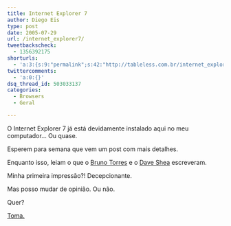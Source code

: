 ```yaml
---
title: Internet Explorer 7
author: Diego Eis
type: post
date: 2005-07-29
url: /internet_explorer7/
tweetbackscheck:
  - 1356392175
shorturls:
  - 'a:3:{s:9:"permalink";s:42:"http://tableless.com.br/internet_explorer7";s:7:"tinyurl";s:26:"http://tinyurl.com/3exle4l";s:4:"isgd";s:19:"http://is.gd/2ByEeT";}'
twittercomments:
  - 'a:0:{}'
dsq_thread_id: 503033137
categories:
  - Browsers
  - Geral

---
```

O Internet Explorer 7 já está devidamente instalado aqui no meu computador&#8230; Ou quase. 

Esperem para semana que vem um post com mais detalhes.
  
Enquanto isso, leiam o que o [Bruno Torres][1] e o [Dave Shea][2] escreveram. 

Minha primeira impressão?! Decepcionante.
  
Mas posso mudar de opinião. Ou não. 

Quer?
  
[Toma.][3]

 [1]: http://www.brunotorres.net/web/primeiro-beta-internet-explorer-7
 [2]: http://www.mezzoblue.com/archives/2005/07/28/ie7_css_upda/index.php
 [3]: http://www.mininova.org/tor/80599